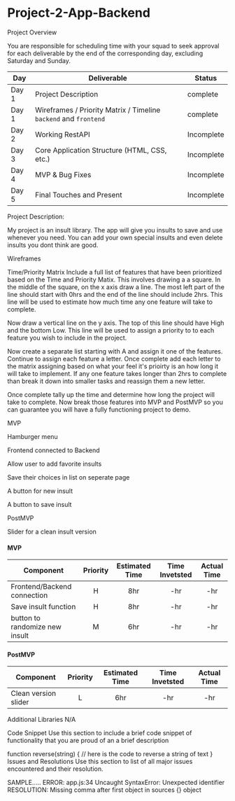 # Project-2-App-Backend


Project Overview

You are responsible for scheduling time with your squad to seek approval for each deliverable by the end of the corresponding day, excluding Saturday and Sunday.

|  Day | Deliverable | Status
|---|---| ---|
|Day 1| Project Description | complete
|Day 1| Wireframes / Priority Matrix / Timeline `backend` and `frontend`| complete
|Day 2| Working RestAPI | Incomplete
|Day 3| Core Application Structure (HTML, CSS, etc.) | Incomplete
|Day 4| MVP & Bug Fixes | Incomplete
|Day 5| Final Touches and Present | Incomplete

Project Description:

My project is an insult library. The app will give you insults to save and use whenever you need. You can add your own special insults and even delete insults you dont think are good.



Wireframes




Time/Priority Matrix
Include a full list of features that have been prioritized based on the Time and Priority Matix. This involves drawing a a square. In the middle of the square, on the x axis draw a line. The most left part of the line should start with 0hrs and the end of the line should include 2hrs. This line will be used to estimate how much time any one feature will take to complete.

Now draw a vertical line on the y axis. The top of this line should have High and the bottom Low. This line will be used to assign a priority to to each feature you wish to include in the project.

Now create a separate list starting with A and assign it one of the features. Continue to assign each feature a letter. Once complete add each letter to the matrix assigning based on what your feel it's prioirty is an how long it will take to implement. If any one feature takes longer than 2hrs to complete than break it down into smaller tasks and reassign them a new letter.

Once complete tally up the time and determine how long the project will take to complete. Now break those features into MVP and PostMVP so you can guarantee you will have a fully functioning project to demo.

MVP 

Hamburger menu

Frontend connected to Backend

Allow user to add favorite insults

Save their choices in list on seperate page

A button for new insult

A button to save insult 

PostMVP

Slider for a clean insult version

#### MVP
| Component | Priority | Estimated Time | Time Invetsted | Actual Time |
| --- | :---: |  :---: | :---: | :---: |
| Frontend/Backend connection | H | 8hr | -hr | -hr|
| Save insult function| H | 8hr | -hr | -hr|
| button to randomize new insult| M | 6hr | -hr | -hr|



#### PostMVP
| Component | Priority | Estimated Time | Time Invetsted | Actual Time |
| --- | :---: |  :---: | :---: | :---: |
| Clean version slider | L | 6hr | -hr | -hr|


Additional Libraries
N/A

Code Snippet
Use this section to include a brief code snippet of functionality that you are proud of an a brief description

function reverse(string) {
	// here is the code to reverse a string of text
}
Issues and Resolutions
Use this section to list of all major issues encountered and their resolution.

SAMPLE.....
ERROR: app.js:34 Uncaught SyntaxError: Unexpected identifier
RESOLUTION: Missing comma after first object in sources {} object
